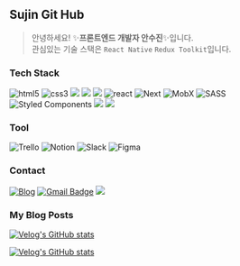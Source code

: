 ## Sujin Git Hub

> 안녕하세요! ✨**프론트엔드 개발자 안수진**✨입니다. <br />
관심있는 기술 스택은 `React Native` `Redux Toolkit`입니다.


### Tech Stack

![html5](https://img.shields.io/badge/html5-%23E34F26.svg?style=flat-square&logo=html5&logoColor=white)
![css3](https://img.shields.io/badge/css3-%231572B6.svg?style=flat-square&logo=css3&logoColor=white)
<img src="https://img.shields.io/badge/jQuery-0769AD?style=flat-square&logo=jQuery&logoColor=white"/>
<img src="https://img.shields.io/badge/JavaScript-F7DF1E?style=flat-square&logo=javascript&logoColor=black"/>
<img src="https://img.shields.io/badge/Typescript-3178C6?style=flat-square&logo=Typescript&logoColor=white"/>
![react](https://img.shields.io/badge/React-20232A?style=flat-square&logo=react&logoColor=61DAFB)
![Next](https://img.shields.io/badge/Next.js-000000?style=flat-square&logo=nextdotjs&logoColor=white)
![MobX](https://img.shields.io/badge/MobX-FF9955.svg?style=flat-square&logo=MobX&logoColor=white)
![SASS](https://img.shields.io/badge/Sass-CC6699?style=flat-square&logo=sass&logoColor=white)
![Styled Components](https://img.shields.io/badge/styled--components-DB7093?style=flat-square&logo=styled-components&logoColor=white)
<img src="https://img.shields.io/badge/Tailwind CSS-06B6D4?style=flat-square&logo=Tailwind CSS&logoColor=white"/>
<img src="https://img.shields.io/badge/Storybook-FF4785?style=flat-square&logo=Storybook&logoColor=white"/>


### Tool

![Trello](https://img.shields.io/badge/Trello-0052CC?style=flat-square&logo=trello&logoColor=white)
![Notion](https://img.shields.io/badge/Notion-000000?style=flat-square&logo=notion&logoColor=white)
![Slack](https://img.shields.io/badge/Slack-4A154B?style=flat-square&logo=slack&logoColor=white)
![Figma](https://img.shields.io/badge/Figma-F24E1E?style=flat-square&logo=figma&logoColor=white)

### Contact

<a href="https://velog.io/@ahn-sujin">![Blog](https://img.shields.io/badge/Tech%20Blog-11B48A?style=flat-square&logo=Vimeo&logoColor=white&link=https://velog.io/@ahn-sujin)</a>
[![Gmail Badge](https://img.shields.io/badge/Gmail-EA4335?style=flat-square&logo=Gmail&logoColor=white)](mailto:asj9674@gmail.com)
<a href='https://ahn-sujin.notion.site/15e0e42cebc841ee8f0c5d9356730358'><img src="https://img.shields.io/badge/Notion-000000?style=flat-square&logo=Notion&logoColor=white"/></a>
<br />

### My Blog Posts

[![Velog's GitHub stats](https://velog-readme-stats.vercel.app/api?name=ahn-sujin&slug=신입-프론트엔드-개발자-취준-회고-0fiubgay&color=dark)](https://velog.io/@ahn-sujin/%EC%8B%A0%EC%9E%85-%ED%94%84%EB%A1%A0%ED%8A%B8%EC%97%94%EB%93%9C-%EA%B0%9C%EB%B0%9C%EC%9E%90-%EC%B7%A8%EC%A4%80-%ED%9A%8C%EA%B3%A0-0fiubgay)

[![Velog's GitHub stats](https://velog-readme-stats.vercel.app/api/list?name=ahn-sujin)](https://velog.io/@ahn-sujin) 

